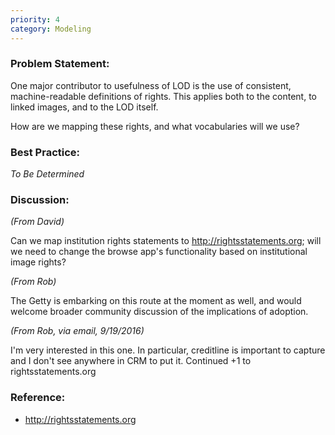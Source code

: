 ```yaml
---
priority: 4
category: Modeling
---
```

### Problem Statement:

One major contributor to usefulness of LOD is the use of consistent, machine-readable definitions of rights.  This applies both to the content, to linked images, and to the LOD itself.

How are we mapping these rights, and what vocabularies will we use?

### Best Practice:

*To Be Determined*

### Discussion:

*(From David)*

Can we map institution rights statements to <http://rightsstatements.org>; will we need to change the browse app's functionality based on institutional image rights?

*(From Rob)*

The Getty is embarking on this route at the moment as well, and would welcome broader community discussion of the implications of adoption.

*(From Rob, via email, 9/19/2016)*

I'm very interested in this one.  In particular, creditline is important to capture and I don't see anywhere in CRM to put it.
Continued +1 to rightsstatements.org

### Reference:

* <http://rightsstatements.org>

